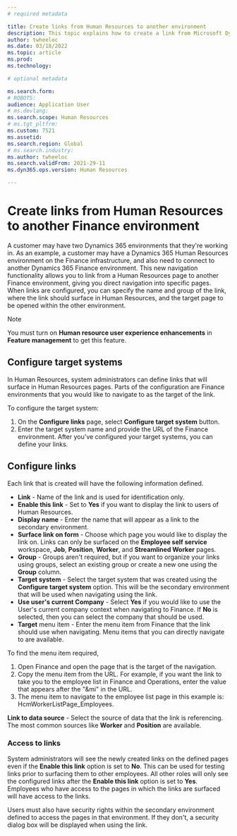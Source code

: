 ```yaml
---
# required metadata

title: Create links from Human Resources to another environment
description: This topic explains how to create a link from Microsoft Dynamics 365 Human Resources to another Dynamics 365 environment.
author: twheeloc
ms.date: 03/18/2022
ms.topic: article
ms.prod: 
ms.technology: 

# optional metadata

ms.search.form: 
# ROBOTS: 
audience: Application User
# ms.devlang: 
ms.search.scope: Human Resources
# ms.tgt_pltfrm: 
ms.custom: 7521
ms.assetid: 
ms.search.region: Global
# ms.search.industry: 
ms.author: twheeloc
ms.search.validFrom: 2021-29-11
ms.dyn365.ops.version: Human Resources

---
```


# Create links from Human Resources to another Finance environment

A customer may have two Dynamics 365 environments that they're working in. 
As an example, a customer may have a Dynamics 365 Human Resources environment on the Finance infrastructure, and also need to connect to another Dynamics 365 Finance environment. This new navigation functionality allows you to link from a Human Resources page to another Finance environment, giving you direct navigation into specific pages. When links are configured, you can specify the name and group of the link, where the link should surface in Human Resources, and the target page to be opened within the other environment.

> [!Note] 
> You must turn on **Human resource user experience enhancements** in **Feature management** to get this feature.

## Configure target systems

In Human Resources, system administrators can define links that will surface in Human Resources pages. Parts of the configuration are Finance environments that you would like to navigate to as the target of the link. 

To configure the target system:
1. On the **Configure links** page, select **Configure target system** button.  
2. Enter the target system name and provide the URL of the Finance environment. After you've configured your target systems, you can define your links.

## Configure links

Each link that is created will have the following information defined.
 - **Link** - Name of the link and is used for identification only.
 - **Enable this link** - Set to **Yes** if you want to display the link to users of Human Resources.
 - **Display name** - Enter the name that will appear as a link to the secondary environment. 
 - **Surface link on form** - Choose which page you would like to display the link on.  Links can only be surfaced on the **Employee self service** workspace, **Job**, **Position**, **Worker**, and **Streamlined Worker** pages.
 - **Group** - Groups aren't required, but if you want to organize your links using groups, select an existing group or create a new one using the **Group** column.
 - **Target system** - Select the target system that was created using the **Configure target system** option. This will be the secondary environment that will be used when navigating using the link.
 - **Use user's current Company** - Select **Yes** if you would like to use the User's current company context when navigating to Finance. If **No** is selected, then you can select the company that should be used.
 - **Target** menu item - Enter the menu item from Finance that the link should use when navigating. Menu items that you can directly navigate to are available. 

To find the menu item required, 
1. Open Finance and open the page that is the target of the navigation. 
2. Copy the menu item from the URL. For example, if you want the link to take you to the employee list in Finance and Operations, enter the value that appears after the "&mi" in the URL. 
3. The menu item to navigate to the employee list page in this example is: HcmWorkerListPage_Employees.

**Link to data source** - Select the source of data that the link is referencing. The most common sources like **Worker** and **Position** are available.

### Access to links

System administrators will see the newly created links on the defined pages even if the **Enable this link** option is set to **No**. This can be used for testing links prior to surfacing them to other employees. All other roles will only see the configured links after the **Enable this link** option is set to **Yes**. Employees who have access to the pages in which the links are surfaced will have access to the links.

Users must also have security rights within the secondary environment defined to access the pages in that environment. If they don't, a security dialog box will be displayed when using the link.

